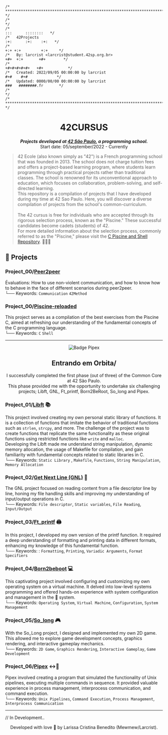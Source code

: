 ```
/* ****************************************************************************************** */
/*                                                                                            */
/*                                                                        :::      ::::::::   */
/*   42Projects                                                         :+:      :+:    :+:   */
/*                                                                    +:+ +:+         +:+     */
/*   By: larcrist <larcrist@student.42sp.org.br>                    +#+  +:+       +#+        */
/*                                                                +#+#+#+#+#+   +#+           */
/*   Created: 2022/09/05 00:00:00 by larcrist                          #+#    #+#             */
/*   Updated: 0000/00/00 00:00:00 by larcrist                         ###   ########.fr       */
/*                                                                                            */
/* ****************************************************************************************** */
```

<h1 align="center">
	42CURSUS
</h1>

<p align="center">
	<b><i>Projects developed at <a href="https://www.42sp.org.br/">42 São Paulo</a>, a programming school.</i></b><br>
	Start date: 05/september/2022 - Currently
</p>

> 42 Ecole (also known simply as "42") is a French programming school that was founded in 2013. The school does not charge tuition fees and offers a project-based learning program, where students learn programming through practical projects rather than traditional classes. The school is renowned for its unconventional approach to education, which focuses on collaboration, problem-solving, and self-directed learning. <br>
This repository is a compilation of projects that I have developed during my time at 42 Sao Paulo. Here, you will discover a diverse compilation of projects from the school's common-curriculum. <br><br>
The 42 cursus is free for individuals who are accepted through its rigorous selection process, known as the "Piscine." These successful candidates become cadets (students) of 42. <br>
For more detailed information about the selection process, commonly referred to as the "Piscine," please visit the [C Piscine and Shell Repository](https://github.com/mewmewdevart/42SP_Piscina). 🏊🏿‍♀️
  
## 📁 Projects

### Project_00/**[Peer2peer ](p2p_101)**
Évaluations: How to use non-violent communication, and how to know how to behave in the face of different scenarios during peer2peer. <br>
└── Keywords: `Communication` `42Method` 

### Project_00/**[Piscine-reloaded ](piscine_reloaded)**
This project serves as a compilation of the best exercises from the Piscine C, aimed at refreshing our understanding of the fundamental concepts of the C programming language. <br>
└── Keywords: `C` `Shell`

---

<p align="center">
  <img src="https://github.com/mewmewdevart/42Projects/assets/50052600/732b89dc-58e1-4842-8552-303da252e817" alt="Badge Pipex"/>
</p>

<h2 align="center">
 Entrando em Orbita/
</h2> 

<p align="center">
I successfully completed the first phase (out of three) of the Common Core at 42 São Paulo. <br> This phase provided me with the opportunity to undertake six challenging projects; Libft, GNL, Ft_printf, Born2BeRoot, So_long and Pipex.
</p>


### Project_01/**[Libft](https://github.com/mewmewdevart/libft)** 📚
This project involved creating my own personal static library of functions. It is a collection of functions that imitate the behavior of traditional functions such as ```strlen```, ```strcpy```, and more. The challenge of the project was to create functions that replicate the same functionality as these original functions using restricted functions like ```write``` and ```malloc```. <br>
Developing the Libft made me understand string manipulation, dynamic memory allocation, the usage of Makefile for compilation, and gain familiarity with fundamental concepts related to static libraries in C. <br>
└── Keywords: `Static Library` , `Makefile`, `Functions`, `String Manipulation`, `Memory Allocation`

### Project_02/**[Get Next Line (GNL)](https://github.com/mewmewdevart/get_next_line)**  📃
The GNL project focused on reading content from a file descriptor line by line, honing my file handling skills and improving my understanding of input/output operations in C. <br>
└── Keywords: `File descriptor`, `Static variables`, `File Reading`, `Input/Output`

### Project_03/**[Ft_printf](https://github.com/mewmewdevart/ft_printf)** 🖨️
In this project, I developed my own version of the printf function. It required a deep understanding of formatting and printing data in different formats, enhancing my knowledge of this fundamental function. <br>
└── Keywords: : `Formatting`, `Printing`, `Variadic Arguments`, `Format Specifiers`

### Project_04/**[Born2beboot](https://github.com/mewmewdevart/born2beroot)** 💻
This captivating project involved configuring and customizing my own operating system on a virtual machine. It delved into low-level systems programming and offered hands-on experience with system configuration and management in the 🐧 system. <br>
└── Keywords: `Operating System`, `Virtual Machine`, `Configuration`, `System Management`

### Project_05/**[So_long](https://github.com/mewmewdevart/so_long)** 🎮
With the So_Long project, I designed and implemented my own 2D game. This allowed me to explore game development concepts, graphics rendering, and interactive gameplay mechanics. <br>
└── Keywords: `2D Game`, `Graphics Rendering`, `Interactive Gameplay`, `Game Development`

### Project_06/**[Pipex](https://github.com/mewmewdevart/pipex)**  ↔️📝
Pipex involved creating a program that simulated the functionality of Unix pipelines, executing multiple commands in sequence. It provided valuable experience in process management, interprocess communication, and command execution. <br>
└── Keywords: `Unix Pipelines`, `Command Execution`, `Process Management`, `Interprocess Communication`
 
--- 


// In Development..
  <br>
  <p align="center"> Developed with love 💜 by Larissa Cristina Benedito (Mewmew/Larcrist). </p>

